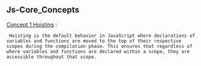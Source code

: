 ## Js-Core_Concepts

[Concept 1 Hoisting](https://github.com/karankris/Js-Core_Concepts/tree/main/A%29%20Hoisting/index.js) :

```
 Hoisting is the default behavior in JavaScript where declarations of variables and functions are moved to the top of their respective scopes during the compilation phase. This ensures that regardless of where variables and functions are declared within a scope, they are accessible throughout that scope.

```


